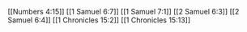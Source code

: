[[Numbers 4:15]]
[[1 Samuel 6:7]]
[[1 Samuel 7:1]]
[[2 Samuel 6:3]]
[[2 Samuel 6:4]]
[[1 Chronicles 15:2]]
[[1 Chronicles 15:13]]
